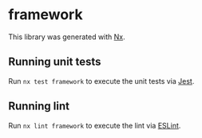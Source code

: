 # framework

This library was generated with [Nx](https://nx.dev).

## Running unit tests

Run `nx test framework` to execute the unit tests via [Jest](https://jestjs.io).

## Running lint

Run `nx lint framework` to execute the lint via [ESLint](https://eslint.org/).
